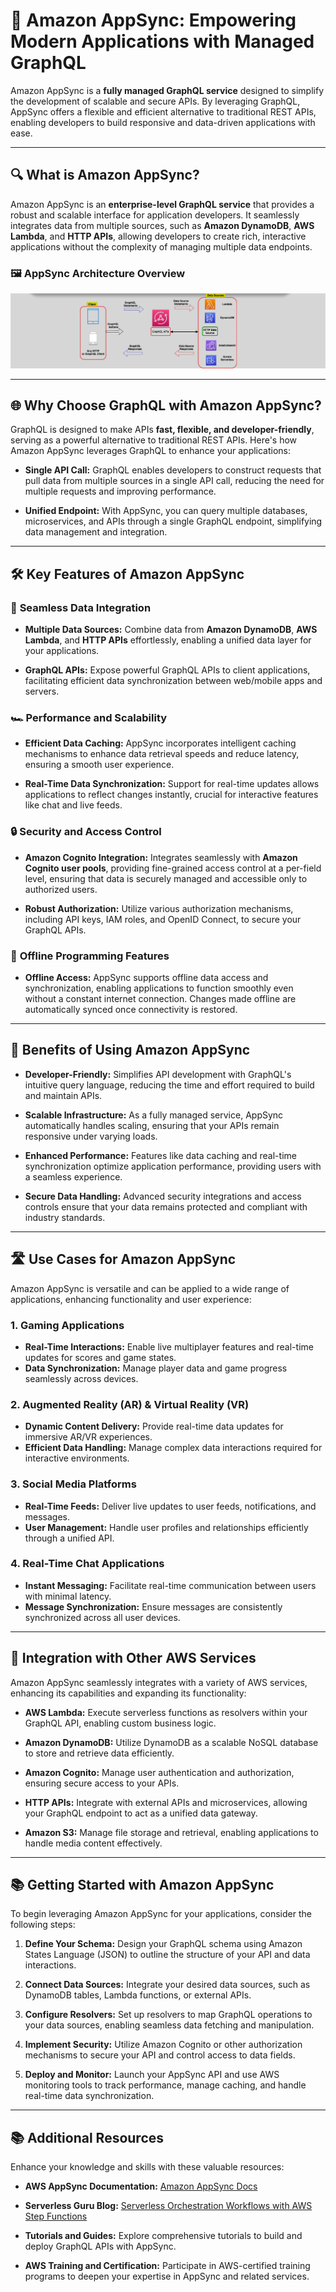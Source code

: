 # 🚀 **Amazon AppSync: Empowering Modern Applications with Managed GraphQL**

Amazon AppSync is a **fully managed GraphQL service** designed to simplify the development of scalable and secure APIs. By leveraging GraphQL, AppSync offers a flexible and efficient alternative to traditional REST APIs, enabling developers to build responsive and data-driven applications with ease.

---

## 🔍 **What is Amazon AppSync?**

Amazon AppSync is an **enterprise-level GraphQL service** that provides a robust and scalable interface for application developers. It seamlessly integrates data from multiple sources, such as **Amazon DynamoDB**, **AWS Lambda**, and **HTTP APIs**, allowing developers to create rich, interactive applications without the complexity of managing multiple data endpoints.

### 🖼️ **AppSync Architecture Overview**

![amazon-app-sync](images/amazon-app-sync.png)

---

## 🌐 **Why Choose GraphQL with Amazon AppSync?**

GraphQL is designed to make APIs **fast, flexible, and developer-friendly**, serving as a powerful alternative to traditional REST APIs. Here's how Amazon AppSync leverages GraphQL to enhance your applications:

- **Single API Call:** GraphQL enables developers to construct requests that pull data from multiple sources in a single API call, reducing the need for multiple requests and improving performance.

- **Unified Endpoint:** With AppSync, you can query multiple databases, microservices, and APIs through a single GraphQL endpoint, simplifying data management and integration.

---

## 🛠️ **Key Features of Amazon AppSync**

### 🔗 **Seamless Data Integration**

- **Multiple Data Sources:** Combine data from **Amazon DynamoDB**, **AWS Lambda**, and **HTTP APIs** effortlessly, enabling a unified data layer for your applications.

- **GraphQL APIs:** Expose powerful GraphQL APIs to client applications, facilitating efficient data synchronization between web/mobile apps and servers.

### 🏎️ **Performance and Scalability**

- **Efficient Data Caching:** AppSync incorporates intelligent caching mechanisms to enhance data retrieval speeds and reduce latency, ensuring a smooth user experience.

- **Real-Time Data Synchronization:** Support for real-time updates allows applications to reflect changes instantly, crucial for interactive features like chat and live feeds.

### 🔒 **Security and Access Control**

- **Amazon Cognito Integration:** Integrates seamlessly with **Amazon Cognito user pools**, providing fine-grained access control at a per-field level, ensuring that data is securely managed and accessible only to authorized users.

- **Robust Authorization:** Utilize various authorization mechanisms, including API keys, IAM roles, and OpenID Connect, to secure your GraphQL APIs.

### 📱 **Offline Programming Features**

- **Offline Access:** AppSync supports offline data access and synchronization, enabling applications to function smoothly even without a constant internet connection. Changes made offline are automatically synced once connectivity is restored.

---

## 🌟 **Benefits of Using Amazon AppSync**

- **Developer-Friendly:** Simplifies API development with GraphQL's intuitive query language, reducing the time and effort required to build and maintain APIs.

- **Scalable Infrastructure:** As a fully managed service, AppSync automatically handles scaling, ensuring that your APIs remain responsive under varying loads.

- **Enhanced Performance:** Features like data caching and real-time synchronization optimize application performance, providing users with a seamless experience.

- **Secure Data Handling:** Advanced security integrations and access controls ensure that your data remains protected and compliant with industry standards.

---

## 🛣️ **Use Cases for Amazon AppSync**

Amazon AppSync is versatile and can be applied to a wide range of applications, enhancing functionality and user experience:

### 1. **Gaming Applications**

- **Real-Time Interactions:** Enable live multiplayer features and real-time updates for scores and game states.
- **Data Synchronization:** Manage player data and game progress seamlessly across devices.

### 2. **Augmented Reality (AR) & Virtual Reality (VR)**

- **Dynamic Content Delivery:** Provide real-time data updates for immersive AR/VR experiences.
- **Efficient Data Handling:** Manage complex data interactions required for interactive environments.

### 3. **Social Media Platforms**

- **Real-Time Feeds:** Deliver live updates to user feeds, notifications, and messages.
- **User Management:** Handle user profiles and relationships efficiently through a unified API.

### 4. **Real-Time Chat Applications**

- **Instant Messaging:** Facilitate real-time communication between users with minimal latency.
- **Message Synchronization:** Ensure messages are consistently synchronized across all user devices.

---

## 🔗 **Integration with Other AWS Services**

Amazon AppSync seamlessly integrates with a variety of AWS services, enhancing its capabilities and expanding its functionality:

- **AWS Lambda:** Execute serverless functions as resolvers within your GraphQL API, enabling custom business logic.

- **Amazon DynamoDB:** Utilize DynamoDB as a scalable NoSQL database to store and retrieve data efficiently.

- **Amazon Cognito:** Manage user authentication and authorization, ensuring secure access to your APIs.

- **HTTP APIs:** Integrate with external APIs and microservices, allowing your GraphQL endpoint to act as a unified data gateway.

- **Amazon S3:** Manage file storage and retrieval, enabling applications to handle media content effectively.

---

## 📚 **Getting Started with Amazon AppSync**

To begin leveraging Amazon AppSync for your applications, consider the following steps:

1. **Define Your Schema:** Design your GraphQL schema using Amazon States Language (JSON) to outline the structure of your API and data interactions.

2. **Connect Data Sources:** Integrate your desired data sources, such as DynamoDB tables, Lambda functions, or external APIs.

3. **Configure Resolvers:** Set up resolvers to map GraphQL operations to your data sources, enabling seamless data fetching and manipulation.

4. **Implement Security:** Utilize Amazon Cognito or other authorization mechanisms to secure your API and control access to data fields.

5. **Deploy and Monitor:** Launch your AppSync API and use AWS monitoring tools to track performance, manage caching, and handle real-time data synchronization.

---

## 📚 **Additional Resources**

Enhance your knowledge and skills with these valuable resources:

- **AWS AppSync Documentation:** [Amazon AppSync Docs](https://docs.aws.amazon.com/appsync/index.html)

- **Serverless Guru Blog:** [Serverless Orchestration Workflows with AWS Step Functions](https://www.serverlessguru.com/blog/serverless-orchestration-workflows-with-aws-step-functions)

- **Tutorials and Guides:** Explore comprehensive tutorials to build and deploy GraphQL APIs with AppSync.

- **AWS Training and Certification:** Participate in AWS-certified training programs to deepen your expertise in AppSync and related services.
